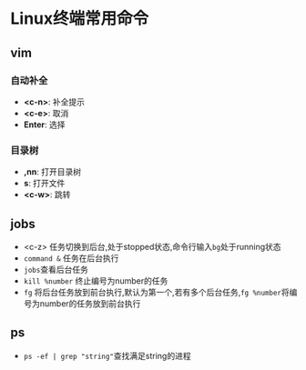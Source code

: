 # Linux终端常用命令

## vim

### 自动补全

- **\<c-n>**: 补全提示
- **\<c-e>**: 取消
- **Enter**: 选择

### 目录树

- **,nn**: 打开目录树
- **s**: 打开文件
- **\<c-w>**: 跳转

## jobs

- \<c-z> 任务切换到后台,处于stopped状态,命令行输入`bg`处于running状态
- `command &` 任务在后台执行
- `jobs`查看后台任务
- `kill %number` 终止编号为number的任务
- `fg`  将后台任务放到前台执行,默认为第一个,若有多个后台任务,`fg %number`将编号为number的任务放到前台执行

## ps

- `ps -ef | grep "string"`查找满足string的进程
